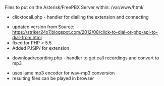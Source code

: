 Files to put on the Asterisk/FreePBX Server
within: /var/www/html/

* clicktocall.php - handler for dialling the extension and connecting
- updated version from Source: https://striker24x7.blogspot.com/2012/08/click-to-dial-or-php-api-to-dial-from.html
- fixed for PHP > 5.5
- Added PJSIP/ for extension

* downloadrecording.php - handler to get call recordings and convert to mp3
- uses lame mp3 encoder for wav-mp3 conversion
- resulting files can be played in browser
